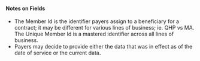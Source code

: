 <h4 class="x_MsoNormal">Notes on Fields</h4>
<ul>
<li class="x_MsoNormal">The Member Id is the identifier payers assign to a beneficiary for a contract; it may be different for various lines of business; ie. QHP vs MA. The Unique Member Id is a mastered identifier across all lines of business.</li>
<li class="x_MsoNormal">Payers may decide to provide either the data that was in effect as of the date of service or the current data<strong>.&nbsp;</strong></li>
</ul>
<p>&nbsp;</p>

